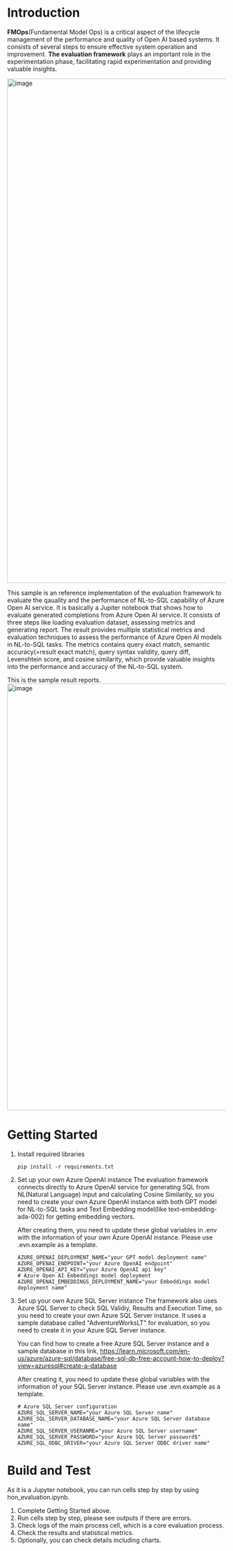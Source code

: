 # Introduction 
**FMOps**(Fundamental Model Ops) is a critical aspect of the lifecycle management of the performance and quality of Open AI based systems. It consists of several steps to ensure effective system operation and improvement.  **The evaluation framework** plays an important role in the experimentation phase, facilitating rapid experimentation and providing valuable insights. 

<img width="1163" alt="image" src="https://github.com/microsoft/semantic-kernel/assets/6139790/6669fdcb-6b27-43f3-a662-f25d67c8bcfe">

This sample is an reference implementation of the evaluation framework to evaluate the qauality and the performance of NL-to-SQL capability of Azure Open AI service. It is basically a Jupiter notebook that shows how to evaluate generated completions from Azure Open AI service. It consists of three steps like loading evaluation dataset, assessing metrics and generating report. The result provides multiple statistical metrics and evaluation techniques to assess the performance of Azure Open AI models in NL-to-SQL tasks. The metrics contains query exact match, semantic accuracy(=result exact match), query syntax validity, query diff, Levenshtein score, and cosine similarity, which provide valuable insights into the performance and accuracy of the NL-to-SQL system.

This is the sample result reports.
<img width="984" alt="image" src="https://github.com/microsoft/semantic-kernel/assets/6139790/cadb8b7d-b09f-4d8c-a3ad-6ffc8047f206">

# Getting Started
1. Install required libraries
    ```shell
    pip install -r requirements.txt
    ```
1. Set up your own Azure OpenAI instance
    The evaluation framework connects directly to Azure OpenAI service for generating SQL from NL(Natural Language) input and calculating Cosine Similarity, so you need to create your own Azure OpenAI instance with both GPT model for NL-to-SQL tasks and Text Embedding model(like text-embedding-ada-002) for getting embedding vectors.
  
    After creating them, you need to update these global variables in .env with the information of your own Azure OpenAI instance. Please use .evn.example as a template.
    ```shell
    AZURE_OPENAI_DEPLOYMENT_NAME="your GPT model deployment name"
    AZURE_OPENAI_ENDPOINT="your Azure OpenAI endpoint"
    AZURE_OPENAI_API_KEY="your Azure OpenAI api key"
    # Azure Open AI Embeddings model deployment
    AZURE_OPENAI_EMBEDDINGS_DEPLOYMENT_NAME="your Embeddings model deployment name"
    ```
    
1. Set up your own Azure SQL Server instance
    The framework also uses Azure SQL Server to check SQL Validiy, Results and Execution Time, so you need to create your own Azure SQL Server instance. It uses a sample database called "AdventureWorksLT" for evaluation, so you need to create it in your Azure SQL Server instance. 
    
    You can find how to create a free Azure SQL Server instance and a sample database in this link, https://learn.microsoft.com/en-us/azure/azure-sql/database/free-sql-db-free-account-how-to-deploy?view=azuresql#create-a-database

    After creating it, you need to update these global variables with the information of your SQL Server instance. Please use .evn.example as a template.
    ```shell
    # Azure SQL Server configuration
    AZURE_SQL_SERVER_NAME="your Azure SQL Server name"
    AZURE_SQL_SERVER_DATABASE_NAME="your Azure SQL Server database name"
    AZURE_SQL_SERVER_USERANME="your Azure SQL Server username"
    AZURE_SQL_SERVER_PASSWORD="your Azure SQL Server password$"
    AZURE_SQL_ODBC_DRIVER="your Azure SQL Server ODBC driver name"
    ```

# Build and Test
As it is a Jupyter notebook, you can run cells step by step by using hon_evaluation.ipynb.

1. Complete Getting Started above.
1. Run cells step by step, please see outputs if there are errors.
1. Check logs of the main process cell, which is a core evaluation process.
1. Check the results and statistical metrics.
1. Optionally, you can check details including charts.